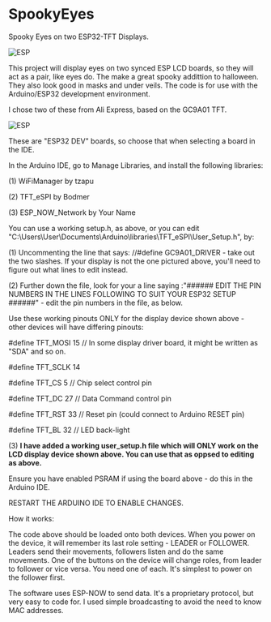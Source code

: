 # SpookyEyes
Spooky Eyes on two ESP32-TFT Displays.

<picture>
 <source media="(prefers-color-scheme: dark)" srcset="eyes.png">
 <source media="(prefers-color-scheme: light)" srcset="eyes.png">
 <img alt="ESP" src="ESP">
</picture>

This project will display eyes on two synced ESP LCD boards, so they will act as a pair, like eyes do.  The make a great spooky addittion to halloween.  They also look good in masks and under veils.  The code is for use with the Arduino/ESP32 development environment.

I chose two of these from Ali Express, based on the GC9A01 TFT.

<picture>
 <source media="(prefers-color-scheme: dark)" srcset="ESPboard.png">
 <source media="(prefers-color-scheme: light)" srcset="ESPboard.png">
 <img alt="ESP" src="ESP">
</picture>

These are "ESP32 DEV" boards, so choose that when selecting a board in the IDE.

In the Arduino IDE, go to Manage Libraries, and install the following libraries:


(1) WiFiManager by tzapu

(2) TFT_eSPI by Bodmer

(3) ESP_NOW_Network by Your Name

You can use a working setup.h, as above, or you can edit "C:\Users\User\Documents\Arduino\libraries\TFT_eSPI\User_Setup.h", by:

(1) Uncommenting the line that says: //#define GC9A01_DRIVER  - take out the two slashes.  If your display is not the one pictured above, you'll need to figure out what lines to edit instead.

(2) Further down the file, look for your a line saying :"###### EDIT THE PIN NUMBERS IN THE LINES FOLLOWING TO SUIT YOUR ESP32 SETUP   ######" - edit the pin numbers in the file, as below.

Use these working pinouts ONLY for the display device shown above - other devices will have differing pinouts:

 #define TFT_MOSI 15 // In some display driver board, it might be written as "SDA" and so on.

 #define TFT_SCLK 14

 #define TFT_CS   5  // Chip select control pin

 #define TFT_DC   27  // Data Command control pin

 #define TFT_RST  33  // Reset pin (could connect to Arduino RESET pin)

 #define TFT_BL   32  // LED back-light


(3) **I have added a working user_setup.h file which will ONLY work on the LCD display device shown above. You can use that as oppsed to editing as above.**

Ensure you have enabled PSRAM if using the board above - do this in the Arduino IDE.

RESTART THE ARDUINO IDE TO ENABLE CHANGES.

How it works:

The code above should be loaded onto both devices.
When you power on the device, it will remember its last role setting - LEADER or FOLLOWER. Leaders send their movements, followers listen and do the same movements.
One of the buttons on the device will change roles, from leader to follower or vice versa.  You need one of each. It's simplest to power on the follower first.

The software uses ESP-NOW to send data.  It's a proprietary protocol, but very easy to code for.  I used simple broadcasting to avoid the need to know MAC addresses.
